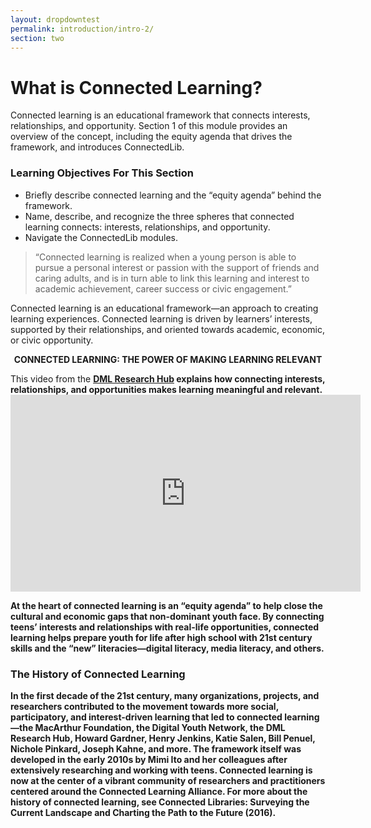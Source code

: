 ```yaml
---
layout: dropdowntest
permalink: introduction/intro-2/
section: two
---
```


# What is Connected Learning? 

Connected learning is an educational framework that connects interests, relationships, and opportunity. Section 1 of this module provides an overview of the concept, including the equity agenda that drives the framework, and introduces ConnectedLib. 

### Learning Objectives For This Section

<ul class="fancy">
<li>Briefly describe connected learning and the “equity agenda” behind the framework.</li>
<li>Name, describe, and recognize the three spheres that connected learning connects: interests, relationships, and opportunity.</li>
<li>Navigate the ConnectedLib modules.</li>
</ul>

> “Connected learning is realized when a young person is able to pursue a personal interest or passion with the support of friends and caring adults, and is in turn able to link this learning and interest to academic achievement, career success or civic engagement.”

Connected learning is an educational framework—an approach to creating learning experiences. Connected learning is driven by learners’ interests, supported by their relationships, and oriented towards academic, economic, or civic opportunity. 

<div style="case_study_box">
<p style="text-align:center;"><b>CONNECTED LEARNING: THE POWER OF MAKING LEARNING RELEVANT</b></p>
This video from the <b><a href="https://dmlhub.net/" target="_blank">DML Research Hub</a> explains how connecting interests, relationships, and opportunities makes learning meaningful and relevant.

<iframe width="560" height="315" src="https://www.youtube.com/embed/TH6gH6lMDD8" frameborder="0" allow="autoplay; encrypted-media" allowfullscreen></iframe>

</div>

At the heart of connected learning is an “equity agenda” to help close the cultural and economic gaps that non-dominant youth face. By connecting teens’ interests and relationships with real-life opportunities, connected learning helps prepare youth for life after high school with 21st century skills and the “new” literacies—digital literacy, media literacy, and others.

### The History of Connected Learning

In the first decade of the 21st century, many organizations, projects, and researchers contributed to the movement towards more social, participatory, and interest-driven learning that led to connected learning—the MacArthur Foundation, the Digital Youth Network, the DML Research Hub, Howard Gardner, Henry Jenkins, Katie Salen, Bill Penuel, Nichole Pinkard, Joseph Kahne, and more. The framework itself was developed in the early 2010s by Mimi Ito and her colleagues after extensively researching and working with teens. Connected learning is now at the center of a vibrant community of researchers and practitioners centered around the Connected Learning Alliance. 
For more about the history of connected learning, see Connected Libraries: Surveying the Current Landscape and Charting the Path to the Future (2016).
